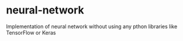 # neural-network
Implementation of neural network without using any pthon libraries like TensorFlow or Keras
